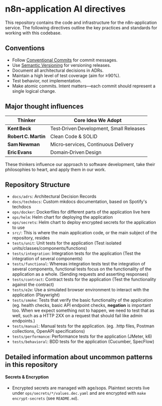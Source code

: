 # n8n-application AI directives

This repository contains the code and infrastructure for the n8n-application service. The following directives outline the key practices and standards for working with this codebase.

## Conventions
- Follow [Conventional Commits](https://www.conventionalcommits.org/) for commit messages.
- Use [Semantic Versioning](https://semver.org/) for versioning releases.
- Document all architectural decisions in ADRs.
- Maintain a high level of test coverage (aim for ≥90%).
- Test behavior, not implementation.
- Make atomic commits. Intent matters—each commit should represent a single logical change.

## Major thought influences
| Thinker              | Core Idea We Adopt                      |
| -------------------- | --------------------------------------- |
| **Kent Beck**        | Test‑Driven Development, Small Releases |
| **Robert C. Martin** | Clean Code & SOLID                      |
| **Sam Newman**       | Micro‑services, Continuous Delivery     |
| **Eric Evans**       | Domain‑Driven Design                    |

These thinkers influence our approach to software development, take their philosophies to heart, and apply them in our work.

## Repository Structure
- `docs/adrs`: Architectural Decision Records
- `docs/techdocs`: Custom mkdocs documentation, based on Spotify's techdocs
- `ops/docker`: Dockerfiles for different parts of the application live here
- `ops/helm`: Helm chart for deploying the application
- `ops/secrets`: Helm chart to deploy encrypted secrets for the application to use
- `src/`: This is where the main application code, or the main subject of the repository, resides
- `tests/unit`: Unit tests for the application (Test isolated units/classes/components/functions)
- `tests/integration`: Integration tests for the application (Test the integration of several components)
- `tests/functional`: Whereas integration tests test the integration of several components, functional tests focus on the functionality of the application as a whole. (Sending requests and asserting responses)
- `tests/contract`: Contract tests for the application (Test the functionality against the contract)
- `tests/e2e`: Use a simulated browser environment to interact with the application (Playwright)
- `tests/smoke`: Tests that verify the basic functionality of the application (eg. health checks, basic API endpoint checks, **negation** is important too. When we expect something not to happen, we need to test that as well, such as a HTTP 2XX on a request that should fail like admin endpoints.)
- `tests/manual`: Manual tests for the application. (eg. .http files, Postman collections, OpenAPI specifications)
- `tests/performance`: Performance tests for the application (JMeter, k6)
- `tests/behavioral`: BDD tests for the application (Cucumber, SpecFlow)

## Detailed information about uncommon patterns in this repository

#### Secrets & Encryption
- Encrypted secrets are managed with age/sops. Plaintext secrets live under `ops/secrets/*/values.dec.yaml` and are encrypted with `make encrypt-secrets` (see `README.md`).
